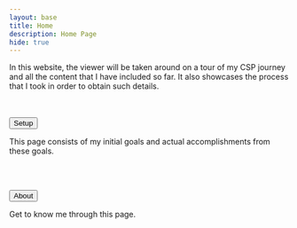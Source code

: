 ```yaml
---
layout: base
title: Home 
description: Home Page
hide: true
---
```


<div>


In this website, the viewer will be taken around on a tour of my CSP journey and all the content that I have included so far. It also showcases the process that I took in order to obtain such details.<br><br><br>

<button onclick="window.location.href='https://clairelee0817.github.io/claire_2025/setup/';">Setup</button>
<p>This page consists of my initial goals and actual accomplishments from these goals.</p><br><br>

<button onclick="https://clairelee0817.github.io/claire_2025/about/';">About</button>
<p>Get to know me through this page.</p><br><br>







